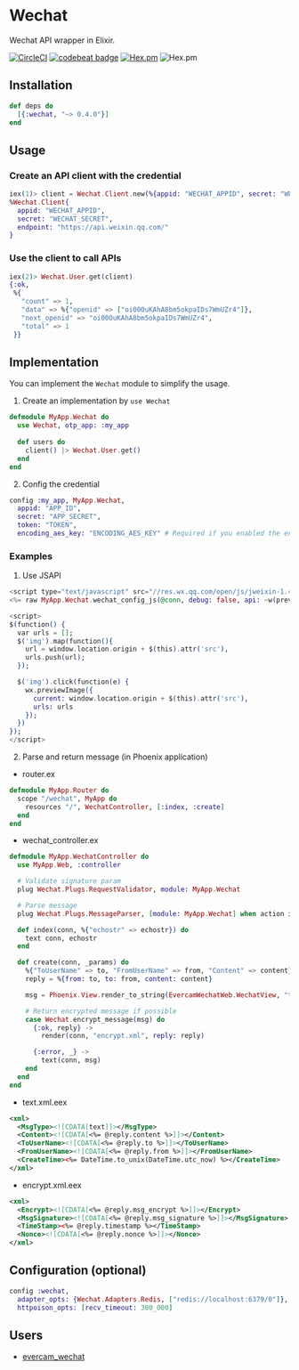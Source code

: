 # Wechat
Wechat API wrapper in Elixir.

[![CircleCI](https://circleci.com/gh/elixir-wechat/wechat.svg?style=svg)](https://circleci.com/gh/elixir-wechat/wechat)
[![codebeat badge](https://codebeat.co/badges/64e7b266-e8f7-428c-8ab1-22a7bf64116a)](https://codebeat.co/projects/github-com-elixir-wechat-wechat-master)
[![Hex.pm](https://img.shields.io/hexpm/v/wechat.svg)](https://hex.pm/packages/wechat)
![Hex.pm](https://img.shields.io/hexpm/dt/wechat.svg)

## Installation
```elixir
def deps do
  [{:wechat, "~> 0.4.0"}]
end
```

## Usage

### Create an API client with the credential
```elixir
iex(1)> client = Wechat.Client.new(%{appid: "WECHAT_APPID", secret: "WECHAT_SECRET"})
%Wechat.Client{
  appid: "WECHAT_APPID",
  secret: "WECHAT_SECRET",
  endpoint: "https://api.weixin.qq.com/"
}
```

### Use the client to call APIs
```elixir
iex(2)> Wechat.User.get(client)
{:ok,
 %{
   "count" => 1,
   "data" => %{"openid" => ["oi00OuKAhA8bm5okpaIDs7WmUZr4"]},
   "next_openid" => "oi00OuKAhA8bm5okpaIDs7WmUZr4",
   "total" => 1
 }}
```

## Implementation

You can implement the `Wechat` module to simplify the usage.

1. Create an implementation by `use Wechat`

```elixir
defmodule MyApp.Wechat do
  use Wechat, otp_app: :my_app
  
  def users do
    client() |> Wechat.User.get()
  end
end
```

2. Config the credential

```elixir
config :my_app, MyApp.Wechat,
  appid: "APP_ID",
  secret: "APP_SECRET",
  token: "TOKEN",
  encoding_aes_key: "ENCODING_AES_KEY" # Required if you enabled the encrypt mode
```

### Examples

1. Use JSAPI

```elixir
<script type="text/javascript" src="//res.wx.qq.com/open/js/jweixin-1.4.0.js"></script>
<%= raw MyApp.Wechat.wechat_config_js(@conn, debug: false, api: ~w(previewImage closeWindow)) %>

<script>
$(function() {
  var urls = [];
  $('img').map(function(){
    url = window.location.origin + $(this).attr('src'),
    urls.push(url);
  });

  $('img').click(function(e) {
    wx.previewImage({
      current: window.location.origin + $(this).attr('src'),
      urls: urls
    });
  })
});
</script>
```

2. Parse and return message (in Phoenix application)

* router.ex
```elixir
defmodule MyApp.Router do
  scope "/wechat", MyApp do
    resources "/", WechatController, [:index, :create]
  end
end
```

* wechat_controller.ex
```elixir
defmodule MyApp.WechatController do
  use MyApp.Web, :controller

  # Validate signature param
  plug Wechat.Plugs.RequestValidator, module: MyApp.Wechat

  # Parse message
  plug Wechat.Plugs.MessageParser, [module: MyApp.Wechat] when action in [:create]

  def index(conn, %{"echostr" => echostr}) do
    text conn, echostr
  end

  def create(conn, _params) do
    %{"ToUserName" => to, "FromUserName" => from, "Content" => content} = conn.body_params
    reply = %{from: to, to: from, content: content}

    msg = Phoenix.View.render_to_string(EvercamWechatWeb.WechatView, "text.xml", reply: reply)

    # Return encrypted message if possible
    case Wechat.encrypt_message(msg) do
      {:ok, reply} ->
        render(conn, "encrypt.xml", reply: reply)

      {:error, _} ->
        text(conn, msg)
    end
  end
end
```

* text.xml.eex
```xml
<xml>
  <MsgType><![CDATA[text]]></MsgType>
  <Content><![CDATA[<%= @reply.content %>]]></Content>
  <ToUserName><![CDATA[<%= @reply.to %>]]></ToUserName>
  <FromUserName><![CDATA[<%= @reply.from %>]]></FromUserName>
  <CreateTime><%= DateTime.to_unix(DateTime.utc_now) %></CreateTime>
</xml>
```
  
* encrypt.xml.eex
```xml
<xml>
  <Encrypt><![CDATA[<%= @reply.msg_encrypt %>]]></Encrypt>
  <MsgSignature><![CDATA[<%= @reply.msg_signature %>]]></MsgSignature>
  <TimeStamp><%= @reply.timestamp %></TimeStamp>
  <Nonce><![CDATA[<%= @reply.nonce %>]]></Nonce>
</xml>
```

## Configuration (optional)

```elixir
config :wechat,
  adapter_opts: {Wechat.Adapters.Redis, ["redis://localhost:6379/0"]},
  httpoison_opts: [recv_timeout: 300_000]
```

## Users

* [evercam_wechat](https://github.com/evercam/evercam_wechat)
